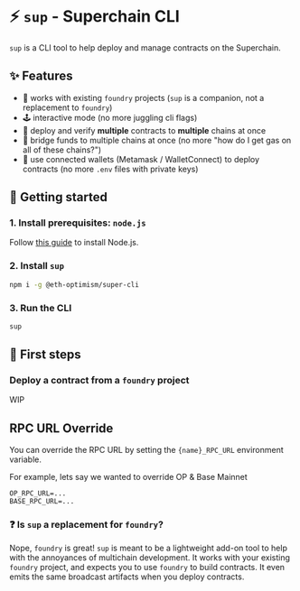 # ⚡️ `sup` - Superchain CLI

`sup` is a CLI tool to help deploy and manage contracts on the Superchain.

## ✨ Features

- 🤝 works with existing `foundry` projects (`sup` is a companion, not a replacement to `foundry`)
- 🕹️ interactive mode (no more juggling cli flags)
- 🚀 deploy and verify **multiple** contracts to **multiple** chains at once
- 💸 bridge funds to multiple chains at once (no more "how do I get gas on all of these chains?")
- 🔑 use connected wallets (Metamask / WalletConnect) to deploy contracts (no more `.env` files with private keys)

## 🚀 Getting started

### 1. Install prerequisites: `node.js`

Follow [this guide](https://nodejs.org/en/download) to install Node.js.

### 2. Install `sup`

```sh
npm i -g @eth-optimism/super-cli
```

### 3. Run the CLI

```bash
sup
```

## 🔀 First steps

### Deploy a contract from a `foundry` project

WIP

## RPC URL Override

You can override the RPC URL by setting the `{name}_RPC_URL` environment variable.

For example, lets say we wanted to override OP & Base Mainnet

```
OP_RPC_URL=...
BASE_RPC_URL=...
```

### ❓ Is `sup` a replacement for `foundry`?

Nope, `foundry` is great! `sup` is meant to be a lightweight add-on tool to help with the annoyances of multichain development. It works with your existing `foundry` project, and expects you to use `foundry` to build contracts. It even emits the same broadcast artifacts when you deploy contracts.
